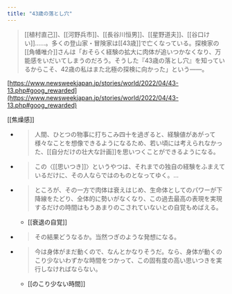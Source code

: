 ```yaml
---
title: "43歳の落とし穴"
---
```



> [[植村直己]]、[[河野兵市]]、[[長谷川恒男]]、[[星野道夫]]、[[谷口けい]]......。多くの登山家・冒険家は[[43歳]]で亡くなっている。探検家の[[角幡唯介]]さんは「おそらく経験の拡大に肉体が追いつかなくなり、万能感をいだいてしまうのだろう。そうした『43歳の落とし穴』を知っているからこそ、42歳の私はまた北極の探検に向かった」という――。

[https://www.newsweekjapan.jp/stories/world/2022/04/43-13.php#goog_rewarded](https://www.newsweekjapan.jp/stories/world/2022/04/43-13.php#goog_rewarded)

[[焦燥感]]
- > 人間、ひとつの物事に打ちこみ四十を過ぎると、経験値があがって様々なことを想像できるようになるため、若い頃には考えられなかった、[[自分だけの壮大な計画]]を思いつくことができるようになる。
- > この〈[[思いつき]]〉というやつは、それまでの独自の経験をふまえているだけに、その人ならではのものとなってゆく。...
- > ところが、その一方で肉体は衰えはじめ、生命体としてのパワーが下降線をたどり、全体的に勢いがなくなり、この過去最高の表現を実現するだけの時間はもうあまりのこされていないとの自覚もめばえる。
    - [[衰退の自覚]]
- > その結果どうなるか。当然つぎのような発想になる。
- > 今は身体がまだ動くので、なんとかなりそうだ。なら、身体が動くのこり少ないわずかな時間をつかって、この固有度の高い思いつきを実行しなければならない。
    - [[のこり少ない時間]]
